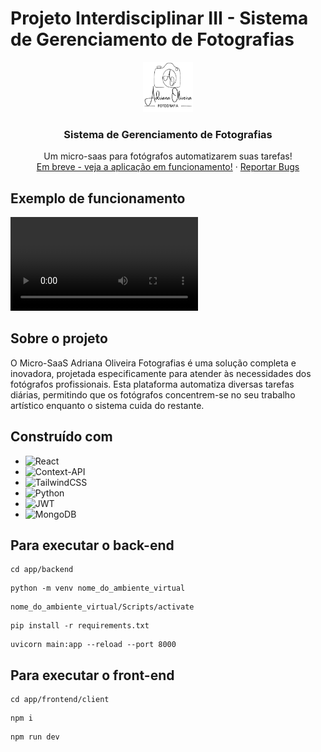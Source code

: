 # Projeto Interdisciplinar III - Sistema de Gerenciamento de Fotografias

<div align="center">
  <a href="https://github.com/HenriqueCosta05/Projeto_Interdisciplinar_III_FATEC">
    <img src="app/frontend/client/public/logo.png" alt="Logo" width="80" height="80">
  </a>

  <h3 align="center">Sistema de Gerenciamento de Fotografias</h3>

  <p align="center">
    Um micro-saas para fotógrafos automatizarem suas tarefas!
    <br />
    <a href="">Em breve - veja a aplicação em funcionamento!</a>
    ·
    <a href="">Reportar Bugs</a>
  </p>
</div>

## Exemplo de funcionamento

<video controls>
  <source src="./exemplo_funcionamento.mp4" type="video/mp4" />
</video>

## Sobre o projeto

O Micro-SaaS Adriana Oliveira Fotografias é uma solução completa e inovadora, projetada especificamente para atender às necessidades dos fotógrafos profissionais. Esta plataforma automatiza diversas tarefas diárias, permitindo que os fotógrafos concentrem-se no seu trabalho artístico enquanto o sistema cuida do restante.

## Construído com

- ![React](https://img.shields.io/badge/react-%2320232a.svg?style=for-the-badge&logo=react&logoColor=%2361DAFB)
- ![Context-API](https://img.shields.io/badge/Context--Api-000000?style=for-the-badge&logo=react)
- ![TailwindCSS](https://img.shields.io/badge/tailwindcss-%2338B2AC.svg?style=for-the-badge&logo=tailwind-css&logoColor=white)
- ![Python](https://img.shields.io/badge/python-3670A0?style=for-the-badge&logo=python&logoColor=ffdd54)
- ![JWT](https://img.shields.io/badge/JWT-black?style=for-the-badge&logo=JSON%20web%20tokens)
- ![MongoDB](https://img.shields.io/badge/MongoDB-%234ea94b.svg?style=for-the-badge&logo=mongodb&logoColor=white)

## Para executar o back-end

```
cd app/backend
```

```
python -m venv nome_do_ambiente_virtual
```

```
nome_do_ambiente_virtual/Scripts/activate
```

```
pip install -r requirements.txt
```

```
uvicorn main:app --reload --port 8000
```

## Para executar o front-end

```
cd app/frontend/client
```

```
npm i
```

```
npm run dev
```
